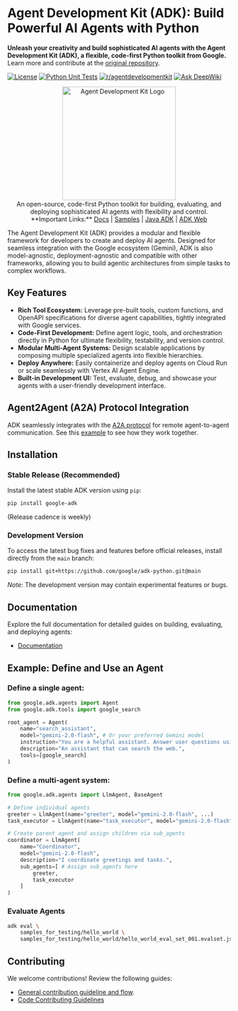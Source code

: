 # Agent Development Kit (ADK): Build Powerful AI Agents with Python

**Unleash your creativity and build sophisticated AI agents with the Agent Development Kit (ADK), a flexible, code-first Python toolkit from Google.**  Learn more and contribute at the [original repository](https://github.com/google/adk-python).

[![License](https://img.shields.io/badge/License-Apache_2.0-blue.svg)](LICENSE)
[![Python Unit Tests](https://github.com/google/adk-python/actions/workflows/python-unit-tests.yml/badge.svg)](https://github.com/google/adk-python/actions/workflows/python-unit-tests.yml)
[![r/agentdevelopmentkit](https://img.shields.io/badge/Reddit-r%2Fagentdevelopmentkit-FF4500?style=flat&logo=reddit&logoColor=white)](https://www.reddit.com/r/agentdevelopmentkit/)
[![Ask DeepWiki](https://deepwiki.com/badge.svg)](https://deepwiki.com/google/adk-python)

<div align="center">
  <img src="https://raw.githubusercontent.com/google/adk-python/main/assets/agent-development-kit.png" width="256" alt="Agent Development Kit Logo"/>
</div>

<div align="center">
  An open-source, code-first Python toolkit for building, evaluating, and deploying sophisticated AI agents with flexibility and control.
</div>

<div align="center">
  **Important Links:**
  <a href="https://google.github.io/adk-docs/">Docs</a> |
  <a href="https://github.com/google/adk-samples">Samples</a> |
  <a href="https://github.com/google/adk-java">Java ADK</a> |
  <a href="https://github.com/google/adk-web">ADK Web</a>
</div>

The Agent Development Kit (ADK) provides a modular and flexible framework for developers to create and deploy AI agents.  Designed for seamless integration with the Google ecosystem (Gemini), ADK is also model-agnostic, deployment-agnostic and compatible with other frameworks, allowing you to build agentic architectures from simple tasks to complex workflows.

## Key Features

*   **Rich Tool Ecosystem:** Leverage pre-built tools, custom functions, and OpenAPI specifications for diverse agent capabilities, tightly integrated with Google services.
*   **Code-First Development:** Define agent logic, tools, and orchestration directly in Python for ultimate flexibility, testability, and version control.
*   **Modular Multi-Agent Systems:** Design scalable applications by composing multiple specialized agents into flexible hierarchies.
*   **Deploy Anywhere:** Easily containerize and deploy agents on Cloud Run or scale seamlessly with Vertex AI Agent Engine.
*   **Built-in Development UI:** Test, evaluate, debug, and showcase your agents with a user-friendly development interface.

## Agent2Agent (A2A) Protocol Integration

ADK seamlessly integrates with the [A2A protocol](https://github.com/google-a2a/A2A/) for remote agent-to-agent communication.  See this [example](https://github.com/a2aproject/a2a-samples/tree/main/samples/python/agents) to see how they work together.

## Installation

### Stable Release (Recommended)

Install the latest stable ADK version using `pip`:

```bash
pip install google-adk
```

(Release cadence is weekly)

### Development Version

To access the latest bug fixes and features before official releases, install directly from the `main` branch:

```bash
pip install git+https://github.com/google/adk-python.git@main
```

*Note:* The development version may contain experimental features or bugs.

## Documentation

Explore the full documentation for detailed guides on building, evaluating, and deploying agents:

*   [Documentation](https://google.github.io/adk-docs)

## Example: Define and Use an Agent

### Define a single agent:

```python
from google.adk.agents import Agent
from google.adk.tools import google_search

root_agent = Agent(
    name="search_assistant",
    model="gemini-2.0-flash", # Or your preferred Gemini model
    instruction="You are a helpful assistant. Answer user questions using Google Search when needed.",
    description="An assistant that can search the web.",
    tools=[google_search]
)
```

### Define a multi-agent system:

```python
from google.adk.agents import LlmAgent, BaseAgent

# Define individual agents
greeter = LlmAgent(name="greeter", model="gemini-2.0-flash", ...)
task_executor = LlmAgent(name="task_executor", model="gemini-2.0-flash", ...)

# Create parent agent and assign children via sub_agents
coordinator = LlmAgent(
    name="Coordinator",
    model="gemini-2.0-flash",
    description="I coordinate greetings and tasks.",
    sub_agents=[ # Assign sub_agents here
        greeter,
        task_executor
    ]
)
```

### Evaluate Agents

```bash
adk eval \
    samples_for_testing/hello_world \
    samples_for_testing/hello_world/hello_world_eval_set_001.evalset.json
```

## Contributing

We welcome contributions! Review the following guides:

*   [General contribution guideline and flow](https://google.github.io/adk-docs/contributing-guide/).
*   [Code Contributing Guidelines](./CONTRIBUTING.md)